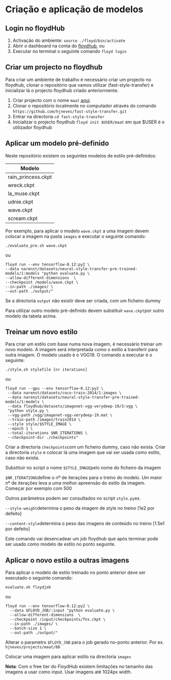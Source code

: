 # Criação e aplicação de modelos

## Login no floydHub
1. Activação do ambiente: `source ./floyd/bin/activate`
2. Abrir o dashboard na conta do [floydhub](https://floydhub.com), ou
3. Executar no terminal o seguinte comando `floyd login`

## Criar um projecto no floydhub

Para criar um ambiente de trabalho é necessário criar um projecto no floydhub, clonar o repositório que vamos utilizar (fast-style-transfer) e inicializar lá o projecto floydhub criado anteriormente. 

1. Criar projecto com o nome `maat` [aqui](https://www.floydhub.com/projects/create).
2. Clonar o repositório localmente no computador através do comando `https://github.com/hjneves/fast-style-transfer.git`
3. Entrar na directoria `cd fast-style-transfer`
4. Inicializar o projecto floydhub
	`floyd init $USER/maat` em que $USER é o utilizador floydhub

## Aplicar um modelo pré-definido

Neste repositório existem os seguintes modelos de estilo pré-definidos:

|Modelo 			|
|--------|
|rain_princess.ckpt|
|wreck.ckpt|
|la_muse.ckpt|
|udnie.ckpt|
|wave.ckpt|
|scream.ckpt|

Por exemplo, para aplicar o modelo `wave.ckpt` a uma imagem devem colocar a imagem na pasta `images` e executar o seguinte comando:
```
./evaluate_pre.sh wave.ckpt
```
ou
```
floyd run --env tensorflow-0.12:py2 \
--data narenst/datasets/neural-style-transfer-pre-trained-models/1:models "python evaluate.py \
--allow-different-dimensions  \
--checkpoint /models/wave.ckpt \
--in-path ./images/ \
--out-path ./output/"
```
Se a directoria `output` não existir deve ser criada, com um ficheiro dummy

Para utilizar outro modelo pré-definido devem substituir `wave.ckpt`por outro modelo da tabela acima.

## Treinar um novo estilo
Para criar um estilo com base numa nova imagem, é necessário treinar um novo modelo. A imagem será interpretada como o estilo a transferir para outra imagem. O modelo usado é o VGG19. 
O comando a executar é o seguinte:
```
./style.sh stylefile [nr iterations]
```
ou
```
floyd run --gpu --env tensorflow-0.12:py2 \
 --data narenst/datasets/coco-train-2014/1:images \
 --data narenst/datasets/neural-style-transfer-pre-trained-models/1:models \
 --data floydhub/datasets/imagenet-vgg-verydeep-19/3:vgg \
 "python style.py \
 --vgg-path /vgg/imagenet-vgg-verydeep-19.mat \
 --train-path /images/train2014 \
 --style style/$STYLE_IMAGE \
 --epoch 1 \
 --total-iterations $NR_ITERATIONS \
 --checkpoint-dir ./checkpoints"
 ```

Criar a directoria `checkpoints`com um ficheiro dummy, caso não exista.
Criar a directoria `style` e colocar lá uma imagem que vai ser usada como estilo, caso não exista.

Substituir no script o nome `$STYLE_IMAGE`pelo nome do ficheiro da imagem

`$NR_ITERATIONS`define o nº de iterações para o treino do modelo. Um maior nº de iterações leva a uma melhor apreensão do estilo da imagem. Começar por exemplo com 500

Outros parâmetros podem ser consultados no script `style.py`ex.

`--style-weight`determina o peso da imagem de style no treino [1e2 por defeito]

`--content-style`determina o peso das imagens de conteúdo no treino [1.5e1 por defeito]

Este comando vai desencadear um job floydhub que após terminar pode ser usado como modelo de estilo no ponto seguinte.

 ## Aplicar o novo estilo a outras imagens
 Para aplicar o modelo de estilo treinado no ponto anterior deve ser executado o seguinte comando:
```
evaluate.sh floydjob
```
ou
```
floyd run --env tensorflow-0.12:py2 \
  --data $FLOYD_JOB/:input "python evaluate.py \
  --allow-different-dimensions  \
  --checkpoint /input/checkpoints/fns.ckpt \
  --in-path ./images/ \
  --batch-size 1 \
  --out-path ./output/"
```
Alterar o parametro `$FLOYD_JOB` para o job gerado no-ponto anterior. Por ex. `hjneves/projects/maat/80`

Colocar uma imagem para aplicar estilo na directoria `images`

**Nota**: Com o free tier do FloydHub existem limitações no tamanho das imagens a usar como input. Usar imagens até 1024px width.
